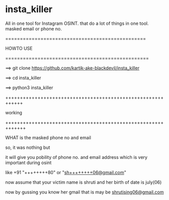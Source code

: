 # insta_killer
All in one  tool for Instagram OSINT. that do a lot of things in one tool. masked email or phone no.

================================================

HOWTO USE

=================================================

==> git clone https://github.com/kartik-ake-blackdevil/insta_killer

==> cd insta_killer

==> python3 insta_killer

++++++++++++++++++++++++++++++++++++++++++++++++++++++++++++

working

+++++++++++++++++++++++++++++++++++++++++++++++++++++++++++++

WHAT is the masked phone no and email

so, it was nothing but 

it will give you pobility of phone no. and email address which is very important during osint 

like +91 "++++++++80" or "sh++++++++06@gmail.com" 

now assume that your victim name is shruti and her birth of date is july(06)

now by gussing you know her gmail that is may be shrutising06@gmail.com









